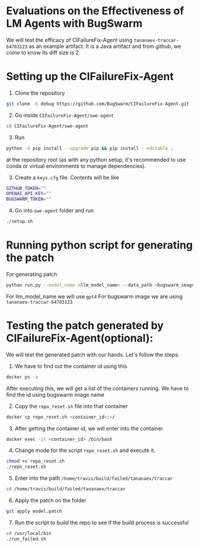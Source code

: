 # Evaluations on the Effectiveness of LM Agents with BugSwarm 

We will test the efficacy of CIFailureFix-Agent using `tananaev-traccar-64783123` as an example artifact. It is a Java artifact and from github, we come to know its diff size is 2.

# Setting up the CIFailureFix-Agent

1. Clone the repository
```bash
git clone -b debug https://github.com/BugSwarm/CIFailureFix-Agent.git
```

2. Go inside `CIFailureFix-Agent/swe-agent`
```bash
cd CIFailureFix-Agent/swe-agent
```

3. Run
```bash
python -m pip install --upgrade pip && pip install --editable .
```
at the repository root (as with any python setup, it's recommended to use conda or virtual environments to manage dependencies).

3. Create a `keys.cfg` file. Contents will be like
```bash
GITHUB_TOKEN=""
OPENAI_API_KEY=""
BUGSWARM_TOKEN=""
```

4. Go into `swe-agent` folder and run 
```bash
./setup.sh
```

# Running python script for generating the patch
For generating patch
```bash
python run.py --model_name <llm_model_name> --data_path <bugswarm_image_name> --config_file config/default_from_url.yaml  --per_instance_cost_limit 2.0
```
For llm_model_name we will use `gpt4`
For bugswarm image we are using `tananaev-traccar-64783123`

# Testing the patch generated by CIFailureFix-Agent(optional):

We will test the generated patch with our hands. Let's follow the steps:

1. We have to find out the container id using this

```bash
docker ps -a
```

After executing this, we will get a list of the containers running. We have to find the id using bugswarm image name

2. Copy the `repo_reset.sh` file into that container

```bash
docker cp repo_reset.sh <container_id>:~/
```

3. After getting the container id, we will enter into the container

```bash
docker exec -it <container_id> /bin/bash
```

4. Change mode for the script `repo_reset.sh` and execute it.
```bash
chmod +x repo_reset.sh
./repo_reset.sh
```

5. Enter into the path `/home/travis/build/failed/tananaev/traccar`

```bash
cd /home/travis/build/failed/tananaev/traccar
```

6. Apply the patch on the folder

```bash
git apply model.patch
```

7. Run the script to build the repo to see if the build process is successful 

```bash
cd /usr/local/bin
./run_failed.sh
```